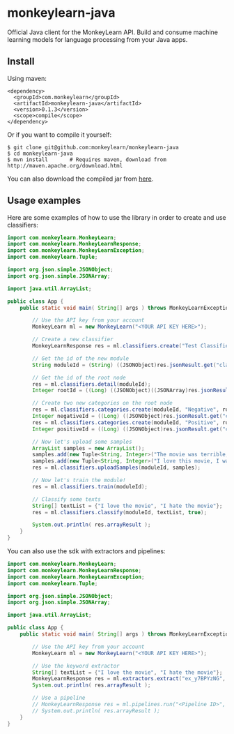 # monkeylearn-java
Official Java client for the MonkeyLearn API. Build and consume machine learning models for language processing from your Java apps.

Install
-------

Using maven:

    <dependency>
      <groupId>com.monkeylearn</groupId>
      <artifactId>monkeylearn-java</artifactId>
      <version>0.1.3</version>
      <scope>compile</scope>
    </dependency>

Or if you want to compile it yourself:

    $ git clone git@github.com:monkeylearn/monkeylearn-java
    $ cd monkeylearn-java
    $ mvn install       # Requires maven, download from http://maven.apache.org/download.html

You can also download the compiled jar from [here](https://oss.sonatype.org/service/local/repositories/releases/content/com/monkeylearn/monkeylearn-java/0.1.3/monkeylearn-java-0.1.3-jar-with-dependencies.jar).


Usage examples
--------------

Here are some examples of how to use the library in order to create and use classifiers:
```java
import com.monkeylearn.MonkeyLearn;
import com.monkeylearn.MonkeyLearnResponse;
import com.monkeylearn.MonkeyLearnException;
import com.monkeylearn.Tuple;

import org.json.simple.JSONObject;
import org.json.simple.JSONArray;

import java.util.ArrayList;

public class App {
    public static void main( String[] args ) throws MonkeyLearnException {

        // Use the API key from your account
        MonkeyLearn ml = new MonkeyLearn("<YOUR API KEY HERE>");

        // Create a new classifier
        MonkeyLearnResponse res = ml.classifiers.create("Test Classifier", "Some description");

        // Get the id of the new module
        String moduleId = (String) ((JSONObject)res.jsonResult.get("classifier")).get("hashed_id");

        // Get the id of the root node
        res = ml.classifiers.detail(moduleId);
        Integer rootId = ((Long) ((JSONObject)((JSONArray)res.jsonResult.get("sandbox_categories")).get(0)).get("id")).intValue();

        // Create two new categories on the root node
        res = ml.classifiers.categories.create(moduleId, "Negative", rootId);
        Integer negativeId = ((Long) ((JSONObject)res.jsonResult.get("category")).get("id")).intValue();
        res = ml.classifiers.categories.create(moduleId, "Positive", rootId);
        Integer positiveId = ((Long) ((JSONObject)res.jsonResult.get("category")).get("id")).intValue();

        // Now let's upload some samples
        ArrayList samples = new ArrayList();
        samples.add(new Tuple<String, Integer>("The movie was terrible, I hated it.", negativeId));
        samples.add(new Tuple<String, Integer>("I love this movie, I want to watch it again!", positiveId));
        res = ml.classifiers.uploadSamples(moduleId, samples);

        // Now let's train the module!
        res = ml.classifiers.train(moduleId);

        // Classify some texts
        String[] textList = {"I love the movie", "I hate the movie"};
        res = ml.classifiers.classify(moduleId, textList, true);

        System.out.println( res.arrayResult );
    }
}

```

You can also use the sdk with extractors and pipelines:

```java
import com.monkeylearn.MonkeyLearn;
import com.monkeylearn.MonkeyLearnResponse;
import com.monkeylearn.MonkeyLearnException;
import com.monkeylearn.Tuple;

import org.json.simple.JSONObject;
import org.json.simple.JSONArray;

import java.util.ArrayList;

public class App {
    public static void main( String[] args ) throws MonkeyLearnException {

        // Use the API key from your account
        MonkeyLearn ml = new MonkeyLearn("<YOUR API KEY HERE>");

        // Use the keyword extractor
        String[] textList = {"I love the movie", "I hate the movie"};
        MonkeyLearnResponse res = ml.extractors.extract("ex_y7BPYzNG", textList);
        System.out.println( res.arrayResult );

        // Use a pipeline
        // MonkeyLearnResponse res = ml.pipelines.run("<Pipeline ID>", someJsonHere);
        // System.out.println( res.arrayResult );
    }
}

```
